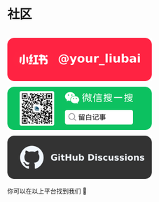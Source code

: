# 社区

<br>

<a href="https://www.xiaohongshu.com/user/profile/5d1642d80000000011033c24" target="_blank">
  <img src="./assets-community/xhs.png" alt="小红书: @your_liubai" width="330" style="margin-block-end: 10px">
</a>

<img src="./assets-community/weixin.png" alt="留白记事微信公众号" width="330" style="margin-block-end: 10px">

<a href="https://github.com/yenche123/liubai" target="_blank">
  <img src="./assets-community/github.png" alt="GitHub: yenche123/liubai" width="330">
</a>

你可以在以上平台找到我们 🙌